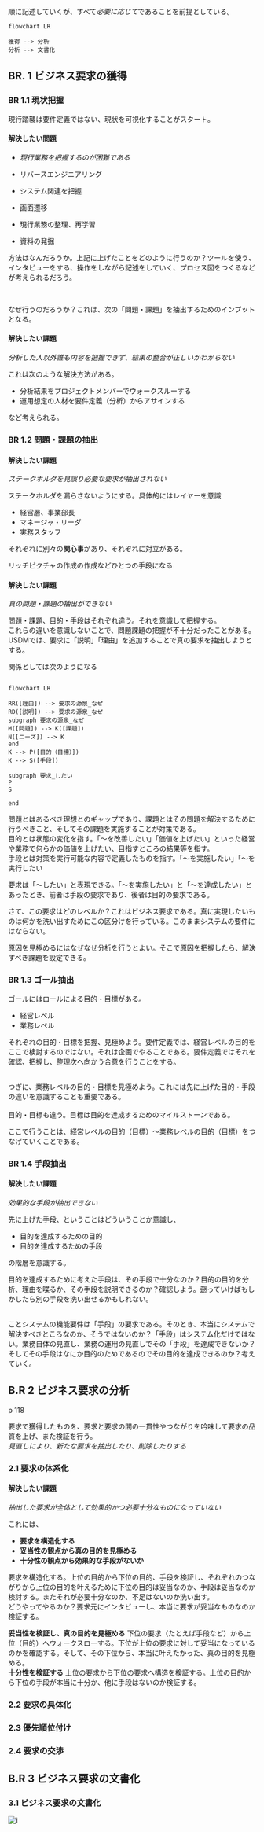 順に記述していくが、すべて*必要に応じて*であることを前提としている。


```mermaid
flowchart LR

獲得 --> 分析
分析 --> 文書化

```
## BR. 1 ビジネス要求の獲得

### BR 1.1 現状把握

現行踏襲は要件定義ではない、現状を可視化することがスタート。


#### 解決したい問題

- *現行業務を把握するのが困難である*

- リバースエンジニアリング
- システム関連を把握
- 画面遷移
- 現行業務の整理、再学習
- 資料の発掘

方法はなんだろうか。上記に上げたことをどのように行うのか？ツールを使う、インタビューをする、操作をしながら記述をしていく、プロセス図をつくるなどが考えられるだろう。  

<br>

なぜ行うのだろうか？これは、次の「問題・課題」を抽出するためのインプットとなる。  


#### 解決したい課題

*分析した人以外誰も内容を把握できず、結果の整合が正しいかわからない*

これは次のような解決方法がある。

- 分析結果をプロジェクトメンバーでウォークスルーする
- 運用想定の人材を要件定義（分析）からアサインする

など考えられる。


### BR 1.2 問題・課題の抽出

#### 解決したい課題

*ステークホルダを見誤り必要な要求が抽出されない*

ステークホルダを漏らさないようにする。具体的にはレイヤーを意識  

- 経営層、事業部長
- マネージャ・リーダ
- 実務スタッフ

それぞれに別々の<b>関心事</b>があり、それぞれに対立がある。

リッチピクチャの作成の作成などひとつの手段になる


#### 解決したい課題

*真の問題・課題の抽出ができない*

問題・課題、目的・手段はそれぞれ違う。それを意識して把握する。  
これらの違いを意識しないことで、問題課題の把握が不十分だったことがある。USDMでは、要求に「説明」「理由」を追加することで真の要求を抽出しようとする。

関係としては次のようになる

```mermaid

flowchart LR

RR([理由]) --> 要求の源泉_なぜ
RD([説明]) --> 要求の源泉_なぜ
subgraph 要求の源泉_なぜ
M([問題]) --> K([課題])
N([ニーズ]) --> K
end
K --> P([目的（目標）])
K --> S([手段])

subgraph 要求_したい
P
S

end

```

問題とはあるべき理想とのギャップであり、課題とはその問題を解決するために行うべきこと、そしてその課題を実施することが対策である。  
<bt>
目的とは状態の変化を指す。「～を改善したい」「価値を上げたい」といった経営や業務で何らかの価値を上げたい、目指すところの結果等を指す。  
手段とは対策を実行可能な内容で定義したものを指す。「～を実施したい」「～を実行したい  

<bt>

要求は「～したい」と表現できる。「～を実施したい」と「～を達成したい」とあったとき、前者は手段の要求であり、後者は目的の要求である。  

さて、この要求はどのレベルか？これはビジネス要求である。真に実現したいものは何かを洗い出すためにこの区分けを行っている。このままシステムの要件にはならない。  


原因を見極めるにはなぜなぜ分析を行うとよい。そこで原因を把握したら、解決すべき課題を設定できる。

### BR 1.3 ゴール抽出

ゴールにはロールによる目的・目標がある。
- 経営レベル
- 業務レベル


それぞれの目的・目標を把握、見極めよう。要件定義では、経営レベルの目的をここで検討するのではない。それは企画でやることである。要件定義ではそれを確認、把握し、整理次へ向かう合意を行うことをする。  
<br>

つぎに、業務レベルの目的・目標を見極めよう。これには先に上げた目的・手段の違いを意識することも重要である。  
<br>
目的・目標も違う。目標は目的を達成するためのマイルストーンである。  

ここで行うことは、経営レベルの目的（目標）～業務レベルの目的（目標）をつなげていくことである。

### BR 1.4 手段抽出


#### 解決したい課題

*効果的な手段が抽出できない*

先に上げた手段、ということはどういうことか意識し、

- 目的を達成するための目的
- 目的を達成するための手段

の階層を意識する。  

目的を達成するために考えた手段は、その手段で十分なのか？目的の目的を分析、理由を喋るか、その手段を説明できるのか？確認しよう。遡っていけばもしかしたら別の手段を洗い出せるかもしれない。  
<br>  

ことシステムの機能要件は「手段」の要求である。そのとき、本当にシステムで解決すべきところなのか、そうではないのか？「手段」はシステム化だけではない。業務自体の見直し、業務の運用の見直しでその「手段」を達成できないか？そしてその手段はなにか目的のためであるのでその目的を達成できるのか？考えていく。  

## B.R 2 ビジネス要求の分析  

p 118

要求で獲得したものを、要求と要求の間の一貫性やつながりを吟味して要求の品質を上げ、また検証を行う。  
*見直しにより、新たな要求を抽出したり、削除したりする*

### 2.1 要求の体系化

#### 解決したい課題

*抽出した要求が全体として効果的かつ必要十分なものになっていない*

これには、

- **要求を構造化する**
- **妥当性の観点から真の目的を見極める**
- **十分性の観点から効果的な手段がないか**

要求を構造化する。上位の目的から下位の目的、手段を検証し、それぞれのつながりから上位の目的を叶えるために下位の目的は妥当なのか、手段は妥当なのか検討する。またそれが必要十分なのか、不足はないのか洗い出す。  
どうやってやるのか？要求元にインタビューし、本当に要求が妥当なものなのか検証する。

**妥当性を検証し、真の目的を見極める** 下位の要求（たとえば手段など）から上位（目的）へウォークスローする。下位が上位の要求に対して妥当になっているのかを確認する。そして、その下位から、本当に叶えたかった、真の目的を見極める。  
**十分性を検証する** 上位の要求から下位の要求へ構造を検証する。上位の目的から下位の手段が本当に十分か、他に手段はないのか検証する。

### 2.2 要求の具体化

### 2.3 優先順位付け

### 2.4 要求の交渉

## B.R 3 ビジネス要求の文書化 

### 3.1 ビジネス要求の文書化

![i](../image/br3.png)



